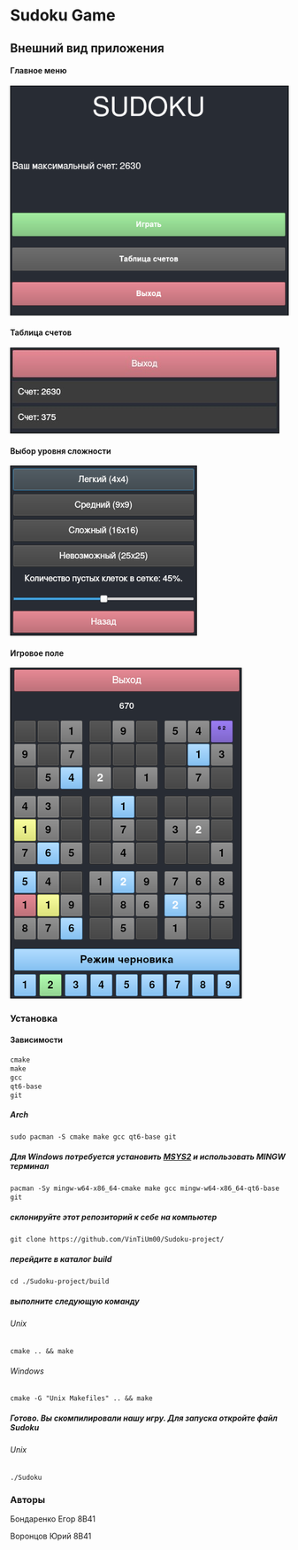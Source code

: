 # Sudoku Game

## Внешний вид приложения

#### Главное меню
![Alt Text](./preview/main_menu.png)

#### Таблица счетов
![Alt Text](./preview/Scores_menu.jpg)

#### Выбор уровня сложности
![Alt Text](./preview/Dif_Menu.png)

#### Игровое поле
![Alt Text](./preview/gameplay.png)

### Установка

#### Зависимости
```
cmake
make
gcc
qt6-base
git
```

##### Arch
```
sudo pacman -S cmake make gcc qt6-base git
```

##### Для Windows потребуется установить [MSYS2](https://www.msys2.org/) и использовать MINGW терминал
```
pacman -Sy mingw-w64-x86_64-cmake make gcc mingw-w64-x86_64-qt6-base git
```

##### склонируйте этот репозиторий к себе на компьютер
```
git clone https://github.com/VinTiUm00/Sudoku-project/
```

##### перейдите в каталог build
```
cd ./Sudoku-project/build
```

##### выполните следующую команду
###### Unix
```
cmake .. && make
```
###### Windows
```
cmake -G "Unix Makefiles" .. && make
```

##### Готово. Вы скомпилировали нашу игру. Для запуска откройте файл Sudoku
###### Unix
```
./Sudoku
```

### Авторы
Бондаренко Егор 8В41

Воронцов Юрий 8В41

